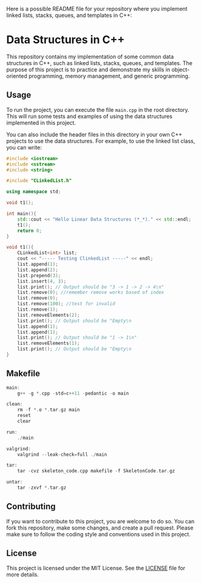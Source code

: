 Here is a possible README file for your repository where you implement linked lists, stacks, queues, and templates in C++:

# Data Structures in C++

This repository contains my implementation of some common data structures in C++, such as linked lists, stacks, queues, and templates. The purpose of this project is to practice and demonstrate my skills in object-oriented programming, memory management, and generic programming.

## Usage

To run the project, you can execute the file `main.cpp` in the root directory. This will run some tests and examples of using the data structures implemented in this project.

You can also include the header files in this directory in your own C++ projects to use the data structures. For example, to use the linked list class, you can write:

```cpp
#include <iostream>
#include <sstream>
#include <string>

#include "CLinkedList.h"

using namespace std;

void t1();

int main(){
    std::cout << "Hello Linear Data Structures (*_*)." << std::endl;
    t1();
    return 0;
}

void t1(){
    CLinkedList<int> list;
    cout << "----- Testing ClinkedList -----" << endl;
    list.append(1);
    list.append(2);
    list.prepend(3);
    list.insert(4, 3);
    list.print(); // Output should be "3 -> 1 -> 2 -> 4\n"
    list.remove(0); //remember remove works based of index
    list.remove(0);
    list.remove(100); //test for invalid
    list.remove(1);
    list.removeElements(2);
    list.print(); // Output should be "Empty\n
    list.append(1);
    list.append(1);
    list.print(); // Output should be "1 -> 1\n"
    list.removeElements(1);
    list.print(); // Output should be "Empty\n
}
```

## Makefile

```cpp
main:
	g++ -g *.cpp -std=c++11 -pedantic -o main

clean:
	rm -f *.o *.tar.gz main
	reset
	clear

run:
	./main

valgrind:
	valgrind --leak-check=full ./main

tar:
	tar -cvz skeleton_code.cpp makefile -f SkeletonCode.tar.gz

untar:
	tar -zxvf *.tar.gz
```

## Contributing

If you want to contribute to this project, you are welcome to do so. You can fork this repository, make some changes, and create a pull request. Please make sure to follow the coding style and conventions used in this project.

## License

This project is licensed under the MIT License. See the [LICENSE](^2^) file for more details.

